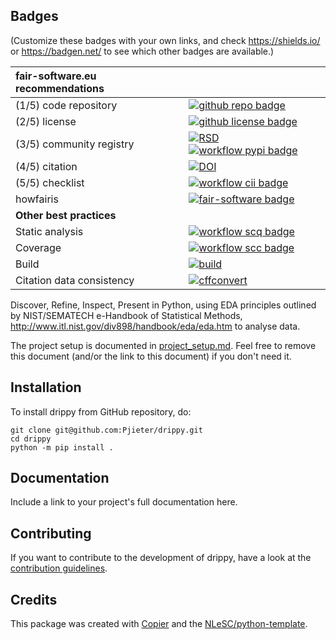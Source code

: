 ## Badges

(Customize these badges with your own links, and check https://shields.io/ or https://badgen.net/ to see which other badges are available.)

| fair-software.eu recommendations | |
| :-- | :--  |
| (1/5) code repository              | [![github repo badge](https://img.shields.io/badge/github-repo-000.svg?logo=github&labelColor=gray&color=blue)](https://github.com/Pjieter/drippy) |
| (2/5) license                      | [![github license badge](https://img.shields.io/github/license/Pjieter/drippy)](https://github.com/Pjieter/drippy) |
| (3/5) community registry           | [![RSD](https://img.shields.io/badge/rsd-drippy-00a3e3.svg)](https://www.research-software.nl/software/drippy) [![workflow pypi badge](https://img.shields.io/pypi/v/drippy.svg?colorB=blue)](https://pypi.python.org/project/drippy/) |
| (4/5) citation                     | [![DOI](https://zenodo.org/badge/DOI/<replace-with-created-DOI>.svg)](https://doi.org/<replace-with-created-DOI>)|
| (5/5) checklist                    | [![workflow cii badge](https://bestpractices.coreinfrastructure.org/projects/<replace-with-created-project-identifier>/badge)](https://bestpractices.coreinfrastructure.org/projects/<replace-with-created-project-identifier>) |
| howfairis                          | [![fair-software badge](https://img.shields.io/badge/fair--software.eu-%E2%97%8F%20%20%E2%97%8F%20%20%E2%97%8F%20%20%E2%97%8F%20%20%E2%97%8B-yellow)](https://fair-software.eu) |
| **Other best practices**           | &nbsp; |
| Static analysis                    | [![workflow scq badge](https://sonarcloud.io/api/project_badges/measure?project=Pjieter_drippy&metric=alert_status)](https://sonarcloud.io/dashboard?id=Pjieter_drippy) |
| Coverage                           | [![workflow scc badge](https://sonarcloud.io/api/project_badges/measure?project=Pjieter_drippy&metric=coverage)](https://sonarcloud.io/dashboard?id=Pjieter_drippy) || Documentation                      | [![Documentation Status](https://readthedocs.org/projects/drippy/badge/?version=latest)](https://drippy.readthedocs.io/en/latest/?badge=latest) || **GitHub Actions**                 | &nbsp; |
| Build                              | [![build](https://github.com/Pjieter/drippy/actions/workflows/build.yml/badge.svg)](https://github.com/Pjieter/drippy/actions/workflows/build.yml) |
| Citation data consistency          | [![cffconvert](https://github.com/Pjieter/drippy/actions/workflows/cffconvert.yml/badge.svg)](https://github.com/Pjieter/drippy/actions/workflows/cffconvert.yml) || SonarCloud                         | [![sonarcloud](https://github.com/Pjieter/drippy/actions/workflows/sonarcloud.yml/badge.svg)](https://github.com/Pjieter/drippy/actions/workflows/sonarcloud.yml) || Link checker              | [![link-check](https://github.com/Pjieter/drippy/actions/workflows/link-check.yml/badge.svg)](https://github.com/Pjieter/drippy/actions/workflows/link-check.yml) |## How to use drippy

Discover, Refine, Inspect, Present in Python, using EDA principles outlined by NIST/SEMATECH e-Handbook of Statistical Methods, http://www.itl.nist.gov/div898/handbook/eda/eda.htm to analyse data.

The project setup is documented in [project_setup.md](project_setup.md). Feel free to remove this document (and/or the link to this document) if you don't need it.

## Installation

To install drippy from GitHub repository, do:

```console
git clone git@github.com:Pjieter/drippy.git
cd drippy
python -m pip install .
```

## Documentation

Include a link to your project's full documentation here.

## Contributing

If you want to contribute to the development of drippy,
have a look at the [contribution guidelines](CONTRIBUTING.md).

## Credits

This package was created with [Copier](https://github.com/copier-org/copier) and the [NLeSC/python-template](https://github.com/NLeSC/python-template).

